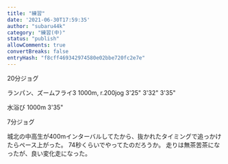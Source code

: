 ```yaml
---
title: "練習"
date: '2021-06-30T17:59:35'
author: "subaru44k"
category: "練習(中)"
status: "publish"
allowComments: true
convertBreaks: false
entryHash: "f8cff469342974580e02bbe720fc2e7e"
---
```

20分ジョグ

ランパン、ズームフライ3
1000m, r.200jog
3'25"
3'32"
3'35"

水浴び
1000m
3'35"

7分ジョグ

城北の中高生が400mインターバルしてたから、抜かれたタイミングで追っかけたらペース上がった。
74秒くらいでやってたのだろうか。
走りは無茶苦茶になったが、良い変化走になった。
